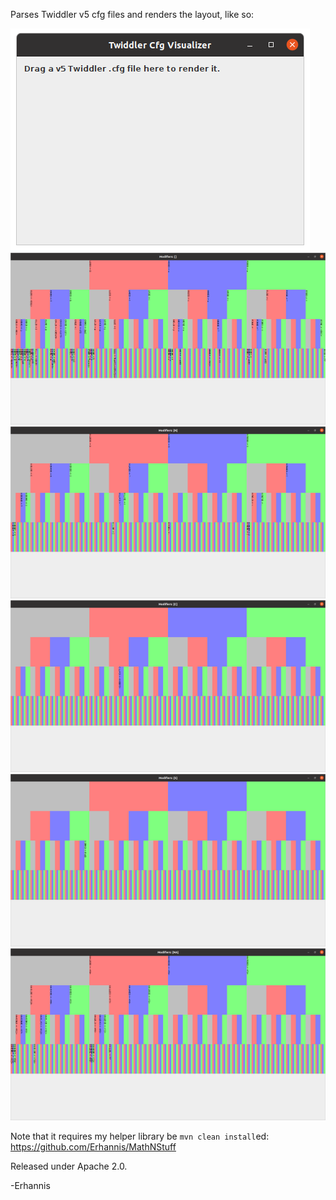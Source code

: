 Parses Twiddler v5 cfg files and renders the layout, like so:

![Start window](screenshot1.png?raw=true "Start window")
![Default layout, no mods](screenshot2.png?raw=true "Default layout, no mods")
![Default layout, Num](screenshot3.png?raw=true "Default layout, Num")
![Default layout, Ctrl](screenshot4.png?raw=true "Default layout, Ctrl")
![Default layout, Shift](screenshot5.png?raw=true "Default layout, Shift")
![Default layout, Num+Alt](screenshot6.png?raw=true "Default layout, Num+Alt")

Note that it requires my helper library be `mvn clean install`ed: https://github.com/Erhannis/MathNStuff

Released under Apache 2.0.

-Erhannis
